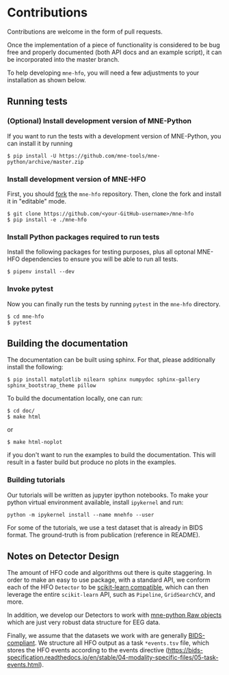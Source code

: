 # Contributions

Contributions are welcome in the form of pull requests.

Once the implementation of a piece of functionality is considered to be bug
free and properly documented (both API docs and an example script),
it can be incorporated into the master branch.

To help developing `mne-hfo`, you will need a few adjustments to your
installation as shown below.

## Running tests

### (Optional) Install development version of MNE-Python
If you want to run the tests with a development version of MNE-Python,
you can install it by running

    $ pip install -U https://github.com/mne-tools/mne-python/archive/master.zip

### Install development version of MNE-HFO 
First, you should [fork](https://help.github.com/en/github/getting-started-with-github/fork-a-repo) the `mne-hfo` repository. Then, clone the fork and install it in
"editable" mode.

    $ git clone https://github.com/<your-GitHub-username>/mne-hfo
    $ pip install -e ./mne-hfo

### Install Python packages required to run tests
Install the following packages for testing purposes, plus all optonal MNE-HFO
dependencies to ensure you will be able to run all tests.

    $ pipenv install --dev

### Invoke pytest
Now you can finally run the tests by running `pytest` in the
`mne-hfo` directory.

    $ cd mne-hfo
    $ pytest

## Building the documentation

The documentation can be built using sphinx. For that, please additionally
install the following:

    $ pip install matplotlib nilearn sphinx numpydoc sphinx-gallery sphinx_bootstrap_theme pillow

To build the documentation locally, one can run:

    $ cd doc/
    $ make html

or

    $ make html-noplot
    
if you don't want to run the examples to build the documentation. This will result in a faster build but produce no plots in the examples.

### Building tutorials
Our tutorials will be written as jupyter ipython notebooks. To make 
your python virtual environment available, install ``ipykernel`` and run:

    python -m ipykernel install --name mnehfo --user 

For some of the tutorials, we use a test dataset that is 
already in BIDS format. The ground-truth is from publication (reference 
in README).

## Notes on Detector Design
The amount of HFO code and algorithms out there is quite staggering. In order to make an 
easy to use package, with a standard API, we conform each of the HFO ``Detector`` to 
be [scikit-learn compatible](https://scikit-learn.org/stable/developers/develop.html), which 
can then leverage the entire ``scikit-learn`` API, such as ``Pipeline``, ``GridSearchCV``, and more.

In addition, we develop our Detectors to work with [mne-python Raw objects](https://mne.tools/stable/generated/mne.io.Raw.html)
which are just very robust data structure for EEG data.

Finally, we assume that the datasets we work with are generally [BIDS-compliant](https://bids-specification.readthedocs.io/en/stable/).
We structure all HFO output as a task ``*events.tsv`` file, which stores the HFO events 
according to the events directive (https://bids-specification.readthedocs.io/en/stable/04-modality-specific-files/05-task-events.html).
